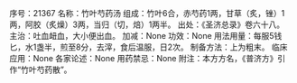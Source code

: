 序号：21367
名称：竹叶芍药汤
组成：竹叶6合，赤芍药1两，甘草（炙，锉）1两，阿胶（炙燥）3两，当归（切，焙）1两半。
出处：《圣济总录》卷六十八。
主治：吐血衄血，大小便出血。
加减：None
功效：None
用法用量：每服5钱匕，水1盏半，煎至8分，去滓，食后温服，日2次。
制备方法：上为粗末。
临床应用：None
各家论述：None
用药禁忌：None
附注：本方方名，《普济方》引作“竹叶芍药散”。
